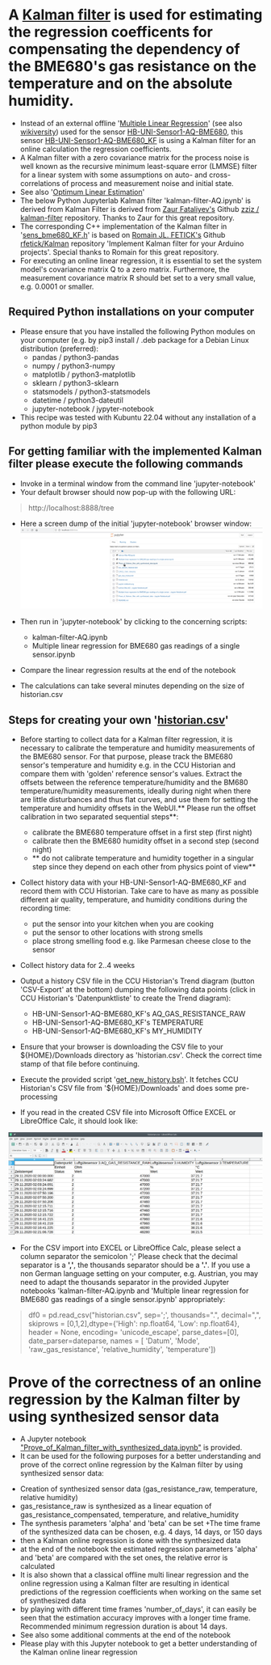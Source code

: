 # A [Kalman filter](https://en.wikipedia.org/wiki/Kalman_filter) is used for estimating the regression coefficents for compensating the dependency of the BME680's gas resistance on the temperature and on the absolute humidity.

- Instead of an external offline '[Multiple Linear Regression](https://de.wikipedia.org/wiki/Lineare_Regression#Multiple_lineare_Regression)' (see also [wikiversity](https://en.m.wikiversity.org/wiki/Multiple_linear_regression)) used for the sensor [HB-UNI-Sensor1-AQ-BME680](https://github.com/FUEL4EP/HomeAutomation/tree/master/AsksinPP_developments/sketches/HB-UNI-Sensor1-AQ-BME680), this sensor [HB-UNI-Sensor1-AQ-BME680_KF](https://github.com/FUEL4EP/HomeAutomation/tree/master/AsksinPP_developments/sketches/HB-UNI-Sensor1-AQ-BME680_KF) is using a Kalman filter for an online calculation the regression coefficients.
- A Kalman filter with a zero covariance matrix for the process noise is well known as the recursive minimum least-square error (LMMSE) filter for a linear system with some assumptions on auto- and cross-correlations of process and measurement noise and initial state.
- See also '[Optimum Linear Estimation](https://www.sciencedirect.com/topics/social-sciences/kalman-filter)'
- The below Python Jupyterlab Kalman filter 'kalman-filter-AQ.ipynb' is derived from Kalman Filter is derived from [Zaur Fataliyev's](https://github.com/zziz) Github [ zziz /
kalman-filter](https://github.com/zziz/kalman-filter) repository. Thanks to Zaur for this great repository. 
- The corresponding C++ implementation of the Kalman filter in '[sens_bme680_KF.h](../sensors/sens_bme680_KF.h)' is based on [Romain JL. FETICK's](https://github.com/rfetick) Github  [rfetick/Kalman](https://github.com/rfetick/Kalman) repository 'Implement Kalman filter for your Arduino projects'. Special thanks to Romain for this great repository.
- For executing an online linear regression, it is essential to set the system model's covariance matrix Q to a zero matrix. Furthermore, the measurement covariance matrix R should bet set to a very small value, e.g. 0.0001 or smaller.

## Required Python installations on your computer

- Please ensure that you have installed the following Python modules on your computer (e.g. by pip3 install / .deb package for a Debian Linux distribution (preferred):
	+ pandas  				 / python3-pandas
	+ numpy    				 / python3-numpy
	+ matplotlib              / python3-matplotlib
	+ sklearn                 / python3-sklearn
	+ statsmodels             / python3-statsmodels
	+ datetime                / python3-dateutil
	+ jupyter-notebook        / jypyter-notebook
- This recipe was tested with Kubuntu 22.04 without any installation of a python module by pip3

## For getting familiar with the implemented Kalman filter please execute the following commands

- Invoke in a terminal window from the command line 'jupyter-notebook'
- Your default browser should now pop-up with the following URL:
> http://localhost:8888/tree
  
- Here a screen dump of the initial 'jupyter-notebook' browser window:
  ![pic](./jupyter-notebook.png)
 - Then run in 'jupyter-notebook' by clicking to the concerning scripts:
	+ kalman-filter-AQ.ipynb
	+ Multiple linear regression for BME680 gas readings of a single sensor.ipynb

- Compare the linear regression results at the end of the notebook
- The calculations can take several minutes depending on the size of historian.csv


## Steps for creating your own '[historian.csv](./historian.csv)'

- Before starting to collect data for a Kalman filter regression, it is necessary to calibrate the temperature and humidity measurements of the BME680 sensor. For that purpose, please track the BME680 sensor's temperature and humidity e.g. in the CCU Historian and compare them with 'golden' reference sensor's values. Extract the offsets between the reference temperature/humidity and the BM680 temperature/humidity measurements, ideally during night when there are little disturbances and thus flat curves, and use them for setting the temperature and humidity offsets in the WebUI.** Please run the offset calibration in two separated sequential steps**:
	+ calibrate the BME680 temperature offset in a first step (first night)
	+ calibrate then the BME680 humidity offset in a second step (second night)
	- ** do not calibrate temperature and humidity together in a singular step since they depend on each other from physics point of view**

- Collect history data with your HB-UNI-Sensor1-AQ-BME680_KF and record them with CCU Historian.
	Take care to have as many as possible different air quality, temperature, and humidity conditions during the recording time:
	- put the sensor into your kitchen when you are cooking
	- put the sensor to other locations with strong smells
	- place strong smelling food e.g. like Parmesan cheese close to the sensor<br/>
- Collect history data for 2..4 weeks
- Output a history CSV file in the CCU Historian's Trend diagram (button 'CSV-Export' at the bottom) dumping the following data points (click in CCU Historian's 'Datenpunktliste' to create the Trend diagram):

	- HB-UNI-Sensor1-AQ-BME680_KF's AQ_GAS_RESISTANCE_RAW
	- HB-UNI-Sensor1-AQ-BME680_KF's TEMPERATURE
	- HB-UNI-Sensor1-AQ-BME680_KF's MY_HUMIDITY <br/>

- Ensure that your browser is downloading the CSV file to your ${HOME}/Downloads directory as 'historian.csv'. Check the correct time stamp of that file before continuing. <br/>

- Execute the provided script '[get_new_history.bsh](./get_new_history.bsh)'. It fetches CCU Historian's CSV file from '${HOME}/Downloads' and does some pre-processing<br/>

- If you read in the created CSV file into Microsoft Office EXCEL or LibreOffice Calc, it should look like:

 ![ ](./EXCEL_Calc_view.png  "converted CSV view in EXCEL/Calc")

 - For the CSV import into EXCEL or LibreOffice Calc, please select a column separator the semicolon ';'
 Please check that the decimal separator is a **','**, the thousands separator should be a **'.'**. If you use a non German language setting on your computer, e.g. Austrian, you may need to adapt the thousands separator in the provided Jupyter notebooks 'kalman-filter-AQ.ipynb and 'Multiple linear regression for BME680 gas readings of a single sensor.ipynb' appropriately:
 
>  df0 = pd.read_csv("historian.csv", sep=';', thousands=".", decimal=",", skiprows = [0,1,2],dtype={'High': np.float64, 'Low': np.float64}, header = None, encoding= 'unicode_escape',  parse_dates=[0], date_parser=dateparse, names = [ 'Datum', 'Mode', 'raw_gas_resistance', 'relative_humidity', 'temperature'])


# Prove of the correctness of an online regression by the Kalman filter by using synthesized sensor data

- A Jupyter notebook ["Prove_of_Kalman_filter_with_synthesized_data.ipynb"](./Prove_of_Kalman_filter_with_synthesized_data.ipynb) is provided.
- It can be used for the following purposes for a better understanding and prove of the correct online regression by the Kalman filter by using synthesized sensor data:
+	Creation of synthesized sensor data (gas_resistance_raw, temperature, relative humidity)
+	gas_resistance_raw is synthesized as a linear equation of gas_resistance_compensated, temperature, and relative_humidity
+	The synthesis parameters 'alpha' and 'beta' can be set
+The time frame of the synthesized data can be chosen, e.g. 4 days, 14 days, or 150 days
+	then a Kalman online regression is done with the synthesized data
+	at the end of the notebook the estimated regression parameters 'alpha' and 'beta' are compared with the set ones, the relative error is calculated
+	It is also shown that a classical offline multi linear regression and the online regression using a Kalman filter are resulting in identical predictions of the regression coefficients when working on the same set of synthesized data
+	by playing with different time frames 'number_of_days', it can easily be seen that the estimation accuracy improves with a longer time frame. Recommended minimum regression duration is about 14 days.
+ See also some additional comments at the end of the notebook
+ Please play with this Jupyter notebook to get a better understanding of the Kalman online linear regression